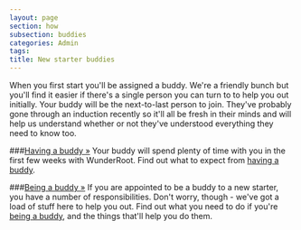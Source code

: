 ```yaml
---
layout: page
section: how
subsection: buddies
categories: Admin
tags:
title: New starter buddies
---
```

When you first start you'll be assigned a buddy. We're a friendly bunch but you'll find it easier if there's a single person you can turn to to help you out initially. Your buddy will be the next-to-last person to join. They've probably gone through an induction recently so it'll all be fresh in their minds and will help us understand whether or not they've understood everything they need to know too.


###[Having a buddy »](/how/new-starter/buddies/having/)
Your buddy will spend plenty of time with you in the first few weeks with WunderRoot. Find out what to expect from [having a buddy](/how/new-starter/buddies/having/).

###[Being a buddy »](/how/new-starter/buddies/being/)
If you are appointed to be a buddy to a new starter, you have a number of responsibilities. Don't worry, though - we've got a load of stuff here to help you out. Find out what you need to do if you're [being a buddy](/how/new-starter/buddies/being/), and the things that'll help you do them.